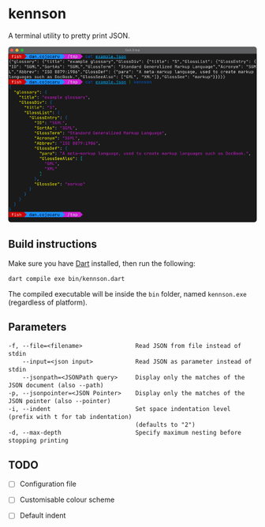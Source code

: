 # kennson

A terminal utility to pretty print JSON.

![Screenshot showing kennson pretty printing a JSON file](screenshot.png)

## Build instructions

Make sure you have [Dart](https://dart.dev/get-dart) installed, then run the following:

```bash
dart compile exe bin/kennson.dart
```

The compiled executable will be inside the `bin` folder, named `kennson.exe` (regardless of platform).

## Parameters

```text
-f, --file=<filename>               Read JSON from file instead of stdin
    --input=<json input>            Read JSON as parameter instead of stdin
    --jsonpath=<JSONPath query>     Display only the matches of the JSON document (also --path)
-p, --jsonpointer=<JSON Pointer>    Display only the matches of the JSON pointer (also --pointer)
-i, --indent                        Set space indentation level (prefix with t for tab indentation)
                                    (defaults to "2")
-d, --max-depth                     Specify maximum nesting before stopping printing
```

## TODO

- [ ] Configuration file
- [ ] Customisable colour scheme
- [ ] Default indent

